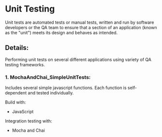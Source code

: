 # Unit Testing
Unit tests are automated tests or manual tests, written and run by software developers or the QA team to ensure that a section of an application (known as the "unit") meets its design and behaves as intended.

## Details:
Performing unit tests on several different applications using variety of QA testing frameworks. 

### 1. MochaAndChai_SimpleUnitTests:
Includes several simple javascript functions. Each function is self-dependent and tested individually.  <br/>

Build with:
- JavaScript

Integration testing with:
- Mocha and Chai
